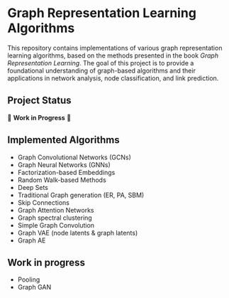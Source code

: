 # Graph Representation Learning Algorithms

This repository contains implementations of various graph representation learning algorithms, based on the methods presented in the book *Graph Representation Learning*. The goal of this project is to provide a foundational understanding of graph-based algorithms and their applications in network analysis, node classification, and link prediction.

## Project Status
🚧 **Work in Progress** 🚧

## Implemented Algorithms
- Graph Convolutional Networks (GCNs)
- Graph Neural Networks (GNNs)
- Factorization-based Embeddings
- Random Walk-based Methods
- Deep Sets
- Traditional Graph generation (ER, PA, SBM)
- Skip Connections
- Graph Attention Networks
- Graph spectral clustering
- Simple Graph Convolution
- Graph VAE (node latents & graph latents)
- Graph AE

## Work in progress
- Pooling
- Graph GAN